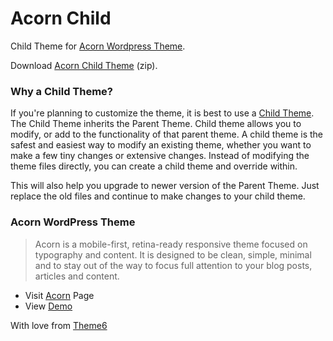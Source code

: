 Acorn Child
================

Child Theme for [Acorn Wordpress Theme](http://theme6.com/acorn/).

Download [Acorn Child Theme](https://github.com/theme6/acorn-child/archive/master.zip) (zip).

### Why a Child Theme?

If you're planning to customize the theme, it is best to use a [Child Theme](http://codex.WordPress.org/Child_Themes). The Child Theme inherits the Parent Theme. Child theme allows you to modify, or add to the functionality of that parent theme. A child theme is the safest and easiest way to modify an existing theme, whether you want to make a few tiny changes or extensive changes. Instead of modifying the theme files directly, you can create a child theme and override within.

This will also help you upgrade to newer version of the Parent Theme. Just replace the old files and continue to make changes to your child theme.

### Acorn WordPress Theme

> Acorn is a mobile-first, retina-ready responsive theme focused on typography and content. It is designed to be clean, simple, minimal and to stay out of the way to focus full attention to your blog posts, articles and content.

* Visit [Acorn](http://theme6.com/acorn/) Page
* View [Demo](http://demo-wp.theme6.com/acorn/)

With love from [Theme6](http://theme6.com/)